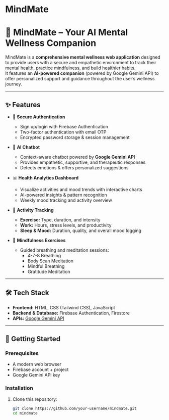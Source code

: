 # MindMate
# 🌱 MindMate – Your AI Mental Wellness Companion

MindMate is a **comprehensive mental wellness web application** designed to provide users with a secure and empathetic environment to track their mental health, practice mindfulness, and build healthier habits.  
It features an **AI-powered companion** (powered by Google Gemini API) to offer personalized support and guidance throughout the user’s wellness journey.

---

## ✨ Features

- 🔐 **Secure Authentication**
  - Sign up/login with Firebase Authentication  
  - Two-factor authentication with email OTP  
  - Encrypted password storage & session management  

- 🤖 **AI Chatbot**
  - Context-aware chatbot powered by **Google Gemini API**  
  - Provides empathetic, supportive, and therapeutic responses  
  - Detects emotions & offers personalized suggestions  

- 📊 **Health Analytics Dashboard**
  - Visualize activities and mood trends with interactive charts  
  - AI-powered insights & pattern recognition  
  - Weekly mood tracking and activity overview  

- 📝 **Activity Tracking**
  - **Exercise:** Type, duration, and intensity  
  - **Work:** Hours, stress levels, and productivity  
  - **Sleep & Mood:** Duration, quality, and overall mood logging  

- 🧘 **Mindfulness Exercises**
  - Guided breathing and meditation sessions:
    - 4-7-8 Breathing  
    - Body Scan Meditation  
    - Mindful Breathing  
    - Gratitude Meditation  

---

## 🛠️ Tech Stack

- **Frontend:** HTML, CSS (Tailwind CSS), JavaScript  
- **Backend & Database:** Firebase Authentication, Firestore  
- **APIs:** [Google Gemini API](https://ai.google.dev/)  

---

## 🚀 Getting Started

### Prerequisites
- A modern web browser  
- Firebase account + project  
- Google Gemini API key  

### Installation
1. Clone this repository:
   ```bash
   git clone https://github.com/your-username/mindmate.git
   cd mindmate


